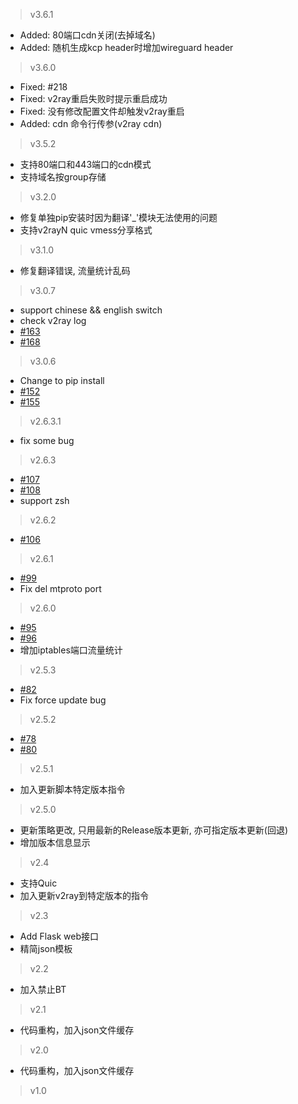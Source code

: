 > v3.6.1
* Added: 80端口cdn关闭(去掉域名)
* Added: 随机生成kcp header时增加wireguard header

> v3.6.0
* Fixed: #218
* Fixed: v2ray重启失败时提示重启成功
* Fixed: 没有修改配置文件却触发v2ray重启
* Added: cdn 命令行传参(v2ray cdn)

> v3.5.2
* 支持80端口和443端口的cdn模式
* 支持域名按group存储

> v3.2.0
* 修复单独pip安装时因为翻译'_'模块无法使用的问题
* 支持v2rayN quic vmess分享格式

> v3.1.0
* 修复翻译错误, 流量统计乱码

> v3.0.7
* support chinese && english switch
* check v2ray log
* [#163](https://github.com/Jrohy/multi-v2ray/issues/163)
* [#168](https://github.com/Jrohy/multi-v2ray/issues/168)

> v3.0.6
* Change to pip install
* [#152](https://github.com/Jrohy/multi-v2ray/issues/152)
* [#155](https://github.com/Jrohy/multi-v2ray/issues/155)

> v2.6.3.1
* fix some bug

> v2.6.3
* [#107](https://github.com/Jrohy/multi-v2ray/issues/107)
* [#108](https://github.com/Jrohy/multi-v2ray/issues/108)
* support zsh

> v2.6.2
* [#106](https://github.com/Jrohy/multi-v2ray/issues/106)

> v2.6.1
* [#99](https://github.com/Jrohy/multi-v2ray/issues/99)
* Fix del mtproto port

> v2.6.0
* [#95](https://github.com/Jrohy/multi-v2ray/issues/95)
* [#96](https://github.com/Jrohy/multi-v2ray/issues/96)
* 增加iptables端口流量统计

> v2.5.3
* [#82](https://github.com/Jrohy/multi-v2ray/issues/82)
* Fix force update bug

> v2.5.2
* [#78](https://github.com/Jrohy/multi-v2ray/issues/78)
* [#80](https://github.com/Jrohy/multi-v2ray/issues/80)

> v2.5.1
* 加入更新脚本特定版本指令

> v2.5.0  
* 更新策略更改, 只用最新的Release版本更新, 亦可指定版本更新(回退)
* 增加版本信息显示

> v2.4
* 支持Quic
* 加入更新v2ray到特定版本的指令

> v2.3
* Add Flask web接口
* 精简json模板

> v2.2
* 加入禁止BT

> v2.1
* 代码重构，加入json文件缓存

> v2.0
* 代码重构，加入json文件缓存

> v1.0
